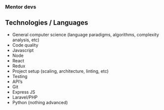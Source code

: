 ### Mentor devs

## Technologies / Languages
* General computer science (language paradigms, algorithms, complexity analysis, etc)
* Code quality
* Javascript
* Node
* React
* Redux
* Project setup (scaling, architecture, linting, etc)
* Testing
* API’s
* Git
* Express JS
* Laravel/PHP
* Python (nothing advanced)
